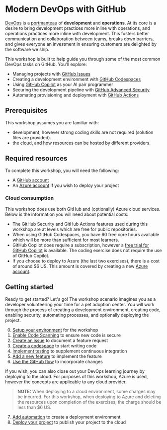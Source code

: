 # Modern DevOps with GitHub

[DevOps](https://en.wikipedia.org/wiki/DevOps) is a [portmanteau](https://www.merriam-webster.com/dictionary/portmanteau) of **development** and **operations**. At its core is a desire to bring development practices more inline with operations, and operations practices more inline with development. This fosters better communication and collaboration between teams, breaks down barriers, and gives everyone an investment in ensuring customers are delighted by the software we ship.

This workshop is built to help guide you through some of the most common DevOps tasks on GitHub. You'll explore:

- Managing projects with [GitHub Issues](https://github.com/features/issues)
- Creating a development environment with [GitHub Codespaces](https://github.com/features/codespaces)
- Using [GitHub Copilot](https://github.com/features/copilot) as your AI pair programmer
- Securing the development pipeline with [GitHub Advanced Security](https://github.com/features/security)
- Automating provisioning and deployment with [GitHub Actions](https://github.com/features/actions)

## Prerequisites

This workshop assumes you are familiar with:

- development, however strong coding skills are not required (solution files are provided).
- the cloud, and how resources can be hosted by different providers.

## Required resources

To complete this workshop, you will need the following:

- A [GitHub account](https://github.com/join)
- An [Azure account](https://azure.microsoft.com/en-us/free/) if you wish to deploy your project

### Cloud consumption

This workshop does use both GitHub and (optionally) Azure cloud services. Below is the information you will need about potential costs:

- The GitHub Security and GitHub Actions features used during this workshop are at levels which are free for public repositories.
- When using GitHub Codespaces, you have 60 free core hours available which will be more than sufficient for most learners.
- GitHub Copilot does require a subscription, however a [free trial for GitHub Copilot](https://docs.github.com/en/billing/managing-billing-for-github-copilot/about-billing-for-github-copilot#about-billing-for-github-copilot) is available. The coding exercise does not require the use of GitHub Copilot.
- If you choose to deploy to Azure (the last two exercises), there is a cost of around $6 US. This amount is covered by creating a new [Azure account](https://azure.microsoft.com/en-us/free/).

## Getting started

Ready to get started? Let's go! The workshop scenario imagines you as a developer volunteering your time for a pet adoption center. You will work through the process of creating a development environment, creating code, enabling security, automating processes, and optionally deploying the project.

0. [Setup your environment](exercises/0-setup.md) for the workshop
1. [Enable Code Scanning](exercises/1-code-scanning.md) to ensure new code is secure
2. [Create an issue](exercises/2-issues.md) to document a feature request
3. [Create a codespace](exercises/3-codespaces.md) to start writing code
4. [Implement testing](exercises/4-testing.md) to supplement continuous integration
5. [Add a new feature](exercises/5-coding.md) to implement the feature
6. [Use the GitHub flow](exercises/6-github-flow.md) to incorporate changes

If you wish, you can also close out your DevOps learning journey by deploying to the cloud. For purposes of this workshop, Azure is used, however the concepts are applicable to any cloud provider.

> **NOTE:** When deploying to a cloud environment, some charges may be incurred. For this workshop, when deploying to Azure and deleting the resources upon completion of the exercises, the charge should be less than $6 US.

7. [Add automation](exercises/7-automation.md) to create a deployment environment
8. [Deploy your project](exercises/8-deployment.md) to publish your project to the cloud

